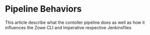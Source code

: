 # Pipeline Behaviors 
This article describe what the contoller pipeline does as well as how it influences the Zowe CLI and Imperative respective Jenkinsfiles